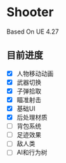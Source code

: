 # Shooter

Based On UE 4.27

## 目前进度

- [x] 人物移动动画
- [x] 武器切换
- [x] 子弹拾取
- [x] 瞄准射击
- [x] 基础UI
- [x] 后处理材质
- [ ] 背包系统
- [ ] 足迹效果
- [ ] 敌人类
- [ ] AI和行为树